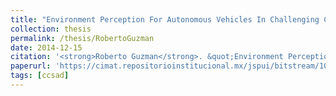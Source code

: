 ```yaml
---
title: "Environment Perception For Autonomous Vehicles In Challenging Conditions Using Stereo Vision"
collection: thesis
permalink: /thesis/RobertoGuzman
date: 2014-12-15
citation: '<strong>Roberto Guzman</strong>. &quot;Environment Perception For Autonomous Vehicles In Challenging Conditions Using Stereo Vision&quot;. MSc. Thesis, CIMAT A.C., 2014.'
paperurl: 'https://cimat.repositorioinstitucional.mx/jspui/bitstream/1008/346/2/TE%20512.pdf'
tags: [ccsad]
---
```

